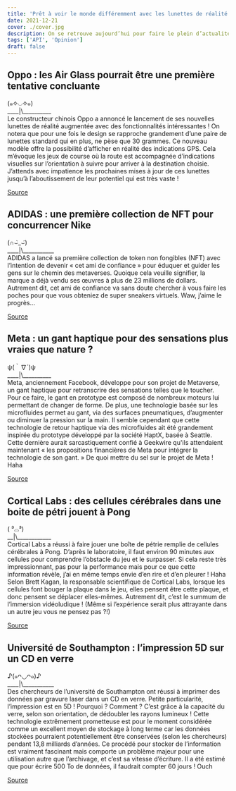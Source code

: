 ```yaml
---
title: 'Prêt à voir le monde différemment avec les lunettes de réalité augmentée d’Oppo ?'
date: 2021-12-21
cover: ./cover.jpg
description: On se retrouve aujourd’hui pour faire le plein d’actualité technologique et scientifique !
tags: ['API', 'Opinion']
draft: false
---
```


## Oppo : les Air Glass pourrait être une première tentative concluante          
(๑✧◡✧๑)       	    
\_\_\_\_|\\\_\_\_\_\_\_\_\_\_\_     
Le constructeur chinois Oppo a annoncé le lancement de ses nouvelles lunettes de réalité augmentée avec des fonctionnalités intéressantes ! On notera que pour une fois le design se rapproche grandement d’une paire de lunettes standard qui en plus, ne pèse que 30 grammes. 
Ce nouveau modèle offre la possibilité d’afficher en réalité des indications GPS. Cela m’évoque les jeux de course où la route est accompagnée d’indications visuelles sur l’orientation à suivre pour arriver à la destination choisie. J’attends avec impatience les prochaines mises à jour de ces lunettes jusqu’à l’aboutissement de leur potentiel qui est très vaste ! 

[Source](https://www.01net.com/actualites/oppo-devoile-des-lunettes-de-realite-augmentee-qui-ressemblent-vraiment-a-des-lunettes-2052407.html)

## ADIDAS : une première collection de NFT pour concurrencer Nike       
(∩⌣̀_⌣́)      
\_\_\_\_|\\\_\_\_\_\_\_\_\_\_\_\_          	        
ADIDAS a lancé sa première collection de token non fongibles (NFT) avec l’intention de devenir « cet ami de confiance » pour éduquer et guider les gens sur le chemin des metaverses. Quoique cela veuille signifier, la marque a déjà vendu ses œuvres à plus de 23 millions de dollars. Autrement dit, cet ami de confiance va sans doute chercher à vous faire les poches pour que vous obteniez de super sneakers virtuels. Waw, j’aime le progrès…

[Source](https://www.futura-sciences.com/tech/actualites/cryptomonnaies-adidas-aise-baskets-lance-premiere-serie-nft-95641/)

## Meta : un gant haptique pour des sensations plus vraies que nature ?             
ψ(｀∇´)ψ		    
\_\_\_\_|\\\_\_\_\_\_\_\_\_\_\_	            
Meta, anciennement Facebook, développe pour son projet de Metaverse, un gant haptique pour retranscrire des sensations telles que le toucher. Pour ce faire, le gant en prototype est composé de nombreux moteurs lui permettant de changer de forme. De plus, une technologie basée sur les microfluides permet au gant, via des surfaces pneumatiques, d’augmenter ou diminuer la pression sur la main. 
Il semble cependant que cette technologie de retour haptique via des microfluides ait été grandement inspirée du prototype développé par la société HaptX, basée à Seattle. Cette dernière aurait sarcastiquement confié à Geekwire qu'ils attendaient maintenant « les propositions financières de Meta pour intégrer la technologie de son gant. » De quoi mettre du sel sur le projet de Meta ! Haha 

[Source](https://www.01net.com/actualites/comment-le-gant-haptique-de-meta-veut-nous-donner-l-illusion-du-toucher-2051299.html)

## Cortical Labs : des cellules cérébrales dans une boite de pétri jouent à Pong        
( ³⌓³)		        
\_\_|\\\_\_\_\_\_\_\_\_\_\_\_\_	        	        
Cortical Labs a réussi à faire jouer une boîte de pétrie remplie de cellules cérébrales à Pong. D’après le laboratoire, il faut environ 90 minutes aux cellules pour comprendre l’obstacle du jeu et le surpasser. Si cela reste très impressionnant, pas pour la performance mais pour ce que cette information révèle, j’ai en même temps envie d’en rire et d’en pleurer ! Haha 
Selon Brett Kagan, la responsable scientifique de Cortical Labs, lorsque les cellules font bouger la plaque dans le jeu, elles pensent être cette plaque, et donc pensent se déplacer elles-mêmes. Autrement dit, c’est le summum de l’immersion vidéoludique ! (Même si l’expérience serait plus attrayante dans un autre jeu vous ne pensez pas ?!) 

[Source](https://www.pcgamer.com/scientists-taught-a-petri-dish-of-brain-cells-to-play-pong-faster-than-an-ai/?fbclid=IwAR3NRXq2Eh27VRGRXNNkBa87G66Cxd9p9P2vNPVUMBSwLfHR1ipouggEUz0)

## Université de Southampton : l’impression 5D sur un CD en verre
♪(๑ᴖ◡ᴖ๑)♪     
\_\_\_\_|\\\_\_\_\_\_\_\_\_\_\_\_       
Des chercheurs de l’université de Southampton ont réussi à imprimer des données par gravure laser dans un CD en verre. Petite particularité, l’impression est en 5D ! Pourquoi ? Comment ? C’est grâce à la capacité du verre, selon son orientation, de dédoubler les rayons lumineux ! 
Cette technologie extrêmement prometteuse est pour le moment considérée comme un excellent moyen de stockage à long terme car les données stockées pourraient potentiellement être conservées (selon les chercheurs) pendant 13,8 milliards d’années. 
Ce procédé pour stocker de l’information est vraiment fascinant mais comporte un problème majeur pour une utilisation autre que l’archivage, et c’est sa vitesse d’écriture. Il a été estimé que pour écrire 500 To de données, il faudrait compter 60 jours ! Ouch 

[Source](https://www.01net.com/actualites/ces-chercheurs-ont-stocke-500-to-sur-un-cd-de-verre-qui-restera-lisible-plusieurs-milliards-d-annees-2050599.html)